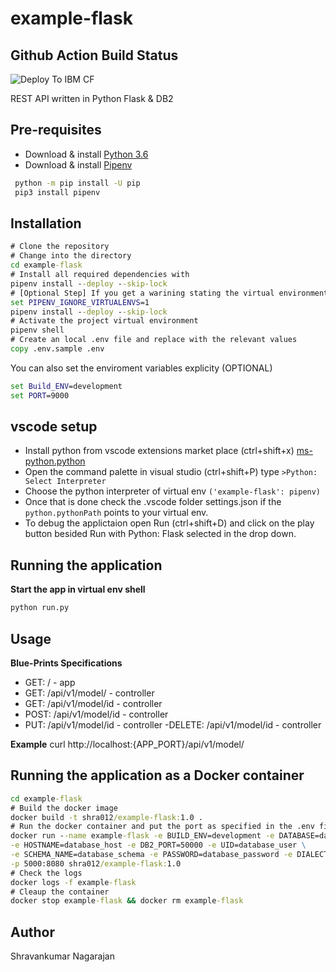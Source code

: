 # example-flask

## Github Action Build Status

![Deploy To IBM CF](https://github.com/Learn-And-Earn/example-flask/workflows/Deploy%20To%20IBM%20CF/badge.svg)

REST API written in Python Flask & DB2

## Pre-requisites

- Download & install [Python 3.6](https://www.python.org/downloads/)
- Download & install [Pipenv](https://docs.pipenv.org/)

```cmd
 python -m pip install -U pip
 pip3 install pipenv
```

## Installation

```cmd
# Clone the repository
# Change into the directory
cd example-flask
# Install all required dependencies with
pipenv install --deploy --skip-lock
# [Optional Step] If you get a warining stating the virtual environment path dosent exist
set PIPENV_IGNORE_VIRTUALENVS=1
pipenv install --deploy --skip-lock
# Activate the project virtual environment
pipenv shell
# Create an local .env file and replace with the relevant values
copy .env.sample .env
```

You can also set the enviroment variables explicity (OPTIONAL)

```cmd
set Build_ENV=development
set PORT=9000
```

## vscode setup

- Install python from vscode extensions market place (ctrl+shift+x) [ms-python.python](https://marketplace.visualstudio.com/items?itemName=ms-python.python)
- Open the command palette in visual studio (ctrl+shift+P) type `>Python: Select Interpreter`
- Choose the python interpreter of virtual env `('example-flask': pipenv)`
- Once that is done check the .vscode folder settings.json if the `python.pythonPath` points to your virtual env.
- To debug the applictaion open Run (ctrl+shift+D) and click on the play button besided Run with Python: Flask selected in the drop down.

## Running the application

**Start the app in virtual env shell**

```cmd
python run.py
```

## Usage

**Blue-Prints Specifications**

- GET: / - app
- GET: /api/v1/model/ - controller
- GET: /api/v1/model/id - controller
- POST: /api/v1/model/id - controller
- PUT: /api/v1/model/id - controller
  -DELETE: /api/v1/model/id - controller

**Example**
curl http://localhost:{APP_PORT}/api/v1/model/

## Running the application as a Docker container

```cmd
cd example-flask
# Build the docker image
docker build -t shra012/example-flask:1.0 .
# Run the docker container and put the port as specified in the .env file
docker run --name example-flask -e BUILD_ENV=development -e DATABASE=database_name \
-e HOSTNAME=database_host -e DB2_PORT=50000 -e UID=database_user \
-e SCHEMA_NAME=database_schema -e PASSWORD=database_password -e DIALECT=ibm_db_sa \
-p 5000:8080 shra012/example-flask:1.0
# Check the logs
docker logs -f example-flask
# Cleaup the container
docker stop example-flask && docker rm example-flask
```

## Author

Shravankumar Nagarajan
